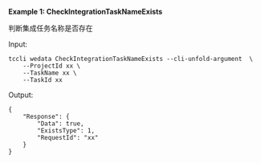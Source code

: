**Example 1: CheckIntegrationTaskNameExists**

判断集成任务名称是否存在

Input: 

```
tccli wedata CheckIntegrationTaskNameExists --cli-unfold-argument  \
    --ProjectId xx \
    --TaskName xx \
    --TaskId xx
```

Output: 
```
{
    "Response": {
        "Data": true,
        "ExistsType": 1,
        "RequestId": "xx"
    }
}
```

